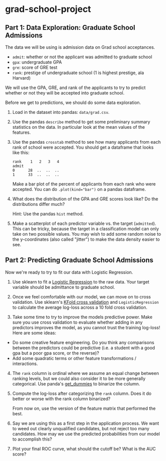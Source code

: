 # grad-school-project

## Part 1: Data Exploration: Graduate School Admissions

The data we will be using is admission data on Grad school acceptances.

* `admit`: whether or not the applicant was admitted to graduate school
* `gpa`: undergraduate GPA
* `gre`: score of GRE test
* `rank`: prestige of undergraduate school (1 is highest prestige, ala Harvard)

We will use the GPA, GRE, and rank of the applicants to try to predict whether or not they will be accepted into graduate school.

Before we get to predictions, we should do some data exploration.

1. Load in the dataset into pandas: `data/grad.csv`.

2. Use the pandas `describe` method to get some preliminary summary statistics on the data. In particular look at the mean values of the features.

3. Use the pandas `crosstab` method to see how many applicants from each rank of school were accepted. You should get a dataframe that looks like this:

    ```
    rank    1   2   3   4
    admit
    0      28  ..  ..  ..
    1      33  ..  ..  ..
    ```

    Make a bar plot of the percent of applicants from each rank who were accepted. You can do `.plot(kind="bar")` on a pandas dataframe.

4. What does the distribution of the GPA and GRE scores look like? Do the distributions differ much?

    Hint: Use the pandas `hist` method.

5. Make a scatterplot of each predictor variable vs. the target (`admitted`).  This can be tricky, because the target in a classification model can only take on two possible values. You may wish to add some random noise to the y-coordinates (also called "jitter") to make the data density easier to see.

## Part 2: Predicting Graduate School Admissions

Now we're ready to try to fit our data with Logistic Regression.

1. Use sklearn to fit a [Logistic Regression](http://scikit-learn.org/stable/modules/generated/sklearn.linear_model.LogisticRegression.html) to the raw data.  Your target variable should be admittance to graduate school.

2. Once we feel comfortable with our model, we can move on to cross validation.  Use sklearn's [KFold cross validation](http://scikit-learn.org/stable/modules/generated/sklearn.model_selection.KFold.html) and `LogisticRegression` to calculate the average log-loss across a 10 fold cross validation.

3. Take some time to try to improve the models predictive power.  Make sure you use cross validation to evaluate whether adding in any predictors improves the model, as you cannot trust the training log-loss!  Here are some ideas:
  - Do some creative feature engineering.  Do you think any comparisons between the predictors could be predictive (i.e. a student with a good gpa but a poor gpa score, or the reverse)?
  - Add some quadratic terms or other feature transformations / interactions.

4. The `rank` column is ordinal where we assume an equal change between ranking levels, but we could also consider it to be more generally categorical. Use panda's [get_dummies](http://pandas.pydata.org/pandas-docs/stable/generated/pandas.core.reshape.get_dummies.html) to binarize the column.

5. Compute the log-loss after categorizing the `rank` column. Does it do better or worse with the rank column binarized?

    From now on, use the version of the feature matrix that performed the best.

6. Say we are using this as a first step in the application process. We want to weed out clearly unqualified candidates, but not reject too many candidates. How may we use the predicted probabilities from our model to accomplish this?

7. Plot your final ROC curve, what should the cutoff be? What is the AUC score?

